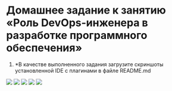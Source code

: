 # Домашнее задание к занятию «Роль DevOps-инженера в разработке программного обеспечения»

1. *В качестве выполненного задания загрузите скриншоты установленной IDE с плагинами в файле README.md

![](https://i.ibb.co/QdbCr7J/Screenshot-45.png)
![](https://i.ibb.co/hgJdR6z/Screenshot-43.png)
![](https://i.ibb.co/NnZFC5M/Screenshot-44.png)
![](https://i.ibb.co/fYf5KTB/Screenshot-42.png)
![](https://i.ibb.co/xsPVNnb/Screenshot-41.png)
